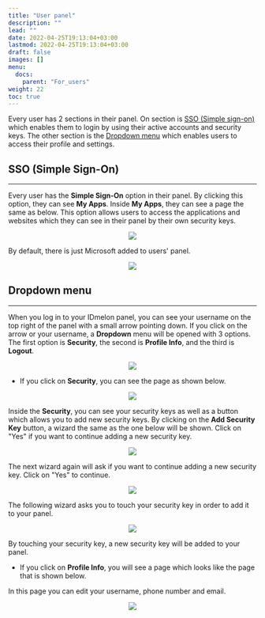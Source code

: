 ```yaml
---
title: "User panel"
description: ""
lead: ""
date: 2022-04-25T19:13:04+03:00
lastmod: 2022-04-25T19:13:04+03:00
draft: false
images: []
menu:
  docs:
    parent: "For_users"
weight: 22
toc: true
---
```


Every user has 2 sections in their panel. On section is [SSO (Simple sign-on)](#sso-(simple-sign-on)) which enables them to login by using their active accounts and
security keys. The other section is the [Dropdown menu](#dropdown-menu) which enables users to access their profile and settings.

## SSO (Simple Sign-On)

<hr class="hr-line">

Every user has the **Simple Sign-On** option in their panel. By clicking this option, they can see **My Apps**. Inside **My Apps**, they can see a page the same as below.
This option allows users to access the applications and websites which they can see in their panel by their own security keys.

<p align="center">
    <img src="/images/vendor/UserPanel/myappsu_1.png" class="doc-img-frame">
</p>

By default, there is just Microsoft added to users' panel.

<p align="center">
    <img src="/images/vendor/UserPanel/myappsu_2.png" class="doc-img-frame">
</p>

## Dropdown menu

<hr class="hr-line">

When you log in to your IDmelon panel, you can see your username on the top right of the panel with a small arrow pointing down.
If you click on the arrow or your username, a **Dropdown** menu will be opened with 3 options. The first option is **Security**,
the second is **Profile Info**, and the third is **Logout**.

<p align="center">
    <img src="/images/vendor/UserPanel/userpanel_s_1.png" class="doc-img-frame">
</p>

- If you click on **Security**, you can see the page as shown below.

<p align="center">
    <img src="/images/vendor/UserPanel/userpanel_s_2.png" class="doc-img-frame">
</p>

Inside the **Security**, you can see your security keys as well as a button which allows you to add new security keys.
By clicking on the **Add Security Key** button, a wizard the same as the one below will be shown. Click on "Yes" if you want to continue adding a new security key.

<p align="center">
    <img src="/images/vendor/UserPanel/userpanel_s_3.png" class="doc-img-frame">
</p>

The next wizard again will ask if you want to continue adding a new security key. Click on "Yes" to continue.

<p align="center">
    <img src="/images/vendor/UserPanel/userpanel_s_4.png" class="doc-img-frame">
</p>

The following wizard asks you to touch your security key in order to add it to your panel.

<p align="center">
    <img src="/images/vendor/UserPanel/userpanel_s_5.png" class="doc-img-frame">
</p>

By touching your security key, a new security key will be added to your panel.

- If you click on **Profile Info**, you will see a page which looks like the page that is shown below.

In this page you can edit your username, phone number and email.

<p align="center">
    <img src="/images/vendor/UserPanel/userpanel_s_6.png" class="doc-img-frame">
</p>
